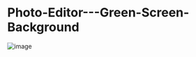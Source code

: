 # Photo-Editor---Green-Screen-Background

![image](https://user-images.githubusercontent.com/100575372/157261836-056f8bbb-2729-42b7-84b1-abb390aaa81d.png)
